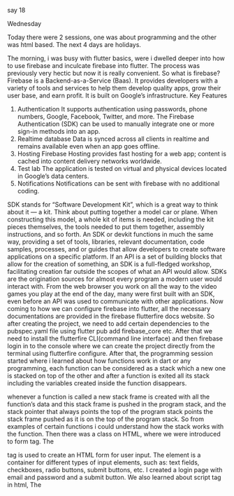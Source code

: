say 18

Wednesday

Today there were 2 sessions, one was about programming and the other was html based. The next 4 days are holidays. 

The morning, i was busy with flutter basics, were i dwelled deeper into how to use firebase and inculcate firebase into flutter. The process was previously very hectic but now it is really convenient. So what is firebase? 
Firebase is a Backend-as-a-Service (Baas). It provides developers with a variety of tools and services to help them develop quality apps, grow their user base, and earn profit. It is built on Google’s infrastructure.  Key Features
1. Authentication
It supports authentication using passwords, phone numbers, Google, Facebook, Twitter, and more. The Firebase Authentication (SDK) can be used to manually integrate one or more sign-in methods into an app.
2. Realtime database
Data is synced across all clients in realtime and remains available even when an app goes offline.
3. Hosting
Firebase Hosting provides fast hosting for a web app; content is cached into content delivery networks worldwide.
4. Test lab
The application is tested on virtual and physical devices located in Google’s data centers.
5. Notifications
Notifications can be sent with firebase with no additional coding.

SDK stands for “Software Development Kit”, which is a great way to think about it — a kit. Think about putting together a model car or plane. When constructing this model, a whole kit of items is needed, including the kit pieces themselves, the tools needed to put them together, assembly instructions, and so forth.
An SDK or devkit functions in much the same way, providing a set of tools, libraries, relevant documentation, code samples, processes, and or guides that allow developers to create software applications on a specific platform. If an API is a set of building blocks that allow for the creation of something, an SDK is a full-fledged workshop, facilitating creation far outside the scopes of what an API would allow.
SDKs are the origination sources for almost every program a modern user would interact with. From the web browser you work on all the way to the video games you play at the end of the day, many were first built with an SDK, even before an API was used to communicate with other applications.
Now coming to how we can configure firebase into flutter, all the necessary documentations are provided in the firebase flutterfire docs website. So after creating the project, we need to add certain dependencies to the pubspec.yaml file using flutter pub add firebase_core etc. After that we need to install the flutterfire CLI(command line interface) and then firebase login in to the console where we can create the project directly from the terminal using flutterfire configure. 
After that, the programming session started where i learned about how functions work in dart or any programming, each function can be considered as a stack which a new one is stacked on top of the other and after a function is exited all its stack including the variables created inside the function disappears. 

whenever a function is called a new stack frame is created with all the function’s data and this stack frame is pushed in the program stack, and the stack pointer that always points the top of the program stack points the stack frame pushed as it is on the top of the program stack.
So from examples of certain functions i could understand how the stack works with the function. 
Then there was a class on HTML, where we were introduced to form tag. The <form> tag is used to create an HTML form for user input. The <form> element is a container for different types of input elements, such as: text fields, checkboxes, radio buttons, submit buttons, etc. I created a login page with email and password and a submit button. We also learned about script tag in html, The <script> tag is used to embed a client-side script (JavaScript).
The <script> element either contains scripting statements, or it points to an external script file through the src attribute. Common uses for JavaScript are image manipulation, form validation, and dynamic changes of content. We then created a separate main.js file where we copied the function we created in the html, this js file is then linked to the same html file using script tag. The function accepted email and password from the user. 



